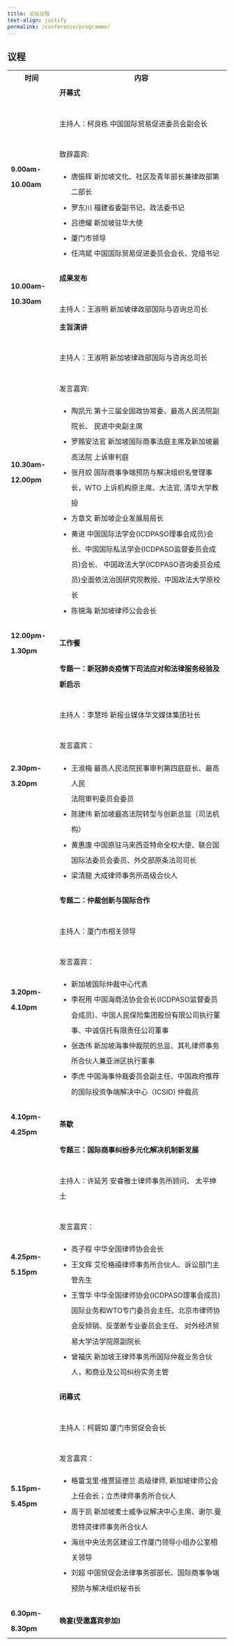 ```yaml
---
title: 论坛议程
text-align: justify
permalink: /conference/programme/
---
```

<style>
table tr td ul li {
  font-size: 1rem; 
  }
table tr td {
  line-height: 2.2rem;
  }
</style>

## 议程

<table>
    <tr>
      <th>
        <b>时间</b>
      </th>
      <th>
        <b>内容</b>
      </th>
    </tr>
    <tr>
     <td><b> 9.00am-10.00am </b></td>
     <td><b>开幕式</b><br>
        <br>
        主持人：柯良栋 中国国际贸易促进委员会副会长<br>
        <br>
        致辞嘉宾: <br>
        <ul>
          <li>唐振辉 新加坡文化、社区及青年部长兼律政部第二部长 </li>
          <li>罗东川 福建省委副书记、政法委书记</li>
          <li>吕德耀 新加坡驻华大使</li>
          <li>厦门市领导</li>
          <li>任鸿斌 中国国际贸易促进委员会会长、党组书记</li>
        </ul>
      </td>
    </tr>
    <tr>
      <td><b>10.00am-10.30am</b></td>
      <td><b>成果发布</b><br>
      <br>
      主持人：王淑明 新加坡律政部国际与咨询总司长
      </td>
     </tr>
     <tr>
        <td><b>10.30am-12.00pm</b></td>
       <td><b>主旨演讲</b><br>
         <br>
         主持人：王淑明 新加坡律政部国际与咨询总司长<br>
        <br>
        发言嘉宾: <br>
        <ul>
          <li>陶凯元 第十三届全国政协常委、最高人民法院副院长、  
            民进中央副主席</li>
          <li>罗赐安法官 新加坡国际商事法庭主席及新加坡最高法院  
            上诉审判庭</li>
          <li>张月姣 国际商事争端预防与解决组织名誉理事长，WTO  
            上诉机构原主席、大法官, 清华大学教授</li>
          <li>方章文 新加坡企业发展局局长</li>
          <li>黄进  中国国际法学会(ICDPASO理事会成员)会长、中国国际私法学会(ICDPASO监督委员会成员)会长、  
            中国政法大学(ICDPASO咨询委员会成员)全面依法治国研究院教授、中国政法大学原校  
            长</li>
          <li>陈锦海 新加坡律师公会会长</li>
        </ul>
       </td>
      </tr>
      <tr>
        <td><b>12.00pm-1.30pm</b></td>
        <td><b>工作餐</b></td>
      </tr>
      <tr>
         <td><b>2.30pm-3.20pm</b></td>
         <td><b>专题一：新冠肺炎疫情下司法应对和法律服务经验及新启示</b><br>
           <br>
           主持人：李慧玲 新报业媒体华文媒体集团社长<br>
           <br>
           发言嘉宾：<br>
           <ul>
             <li>王淑梅 最高人民法院民事审判第四庭庭长、最高人民<br>
               法院审判委员会委员</li>
             <li>陈建伟 新加坡最高法院转型与创新总监（司法机构）</li>
             <li>黄惠康 中国原驻马来西亚特命全权大使、联合国国际法委员会委员、外交部原条法司司长</li>
             <li>梁清龍 大成律师事务所高级合伙人</li>
           </ul>
           </td>
         </tr>
         <tr>
            <td><b>3.20pm-4.10pm</b></td>
             <td><b>专题二：仲裁创新与国际合作</b><br>
               <br>
               主持人：厦门市相关领导<br>
               <br>
               发言嘉宾：<br>
               <ul>
                 <li>新加坡国际仲裁中心代表</li>
                 <li>李祝用 中国海商法协会会长(ICDPASO监督委员会成员)、中国人民保险集团股份有限公司执行董事、中诚信托有限责任公司董事</li>
                 <li>张逸伟 新加坡海事仲裁院的总监、其礼律师事务所合伙人兼亚洲区执行董事</li>
                 <li>李虎  中国海事仲裁委员会副主任、中国政府推荐的国际投资争端解决中心（ICSID) 仲裁员</li>
              </ul>
           </td>
        </tr>
        <tr>
        <td><b>4.10pm-4.25pm</b></td>
        <td><b>茶歇</b><br></td>
        </tr>
        <tr>
          <td><b>4.25pm-5.15pm</b></td>
          <td><b>专题三：国际商事纠纷多元化解决机制新发展</b><br>
            <br>
            主持人：许延芳 安睿雅士律师事务所顾问、 太平绅士<br>
            <br>
            发言嘉宾：<br>
            <ul>
              <li>高子程 中华全国律师协会会长</li>
              <li>王文辉 艾伦格禧律师事务所合伙人、诉讼部门主管先生</li>
              <li>王雪华 中华全国律师协会(ICDPASO理事会成员)国际业务和WTO专门委员会主任、北京市律师协会反倾销、反垄断专业委员会主任、  
                对外经济贸易大学法学院原副院长</li>
              <li>曾福庆 新加坡王律师事务所国际仲裁业务合伙人，和商业及公司纠纷实务主管</li>
            </ul>
           </td>
         </tr>
         <tr>
           <td><b>5.15pm-5.45pm</b></td>
           <td><b>闭幕式</b><br>
             <br>
             主持人：柯碧如 厦门市贸促会会长<br>
             <br>
             发言嘉宾：<br>
             <ul>
               <li>格雷戈里·维贾延德兰 高级律师, 新加坡律师公会上任会长；立杰律师事务所合伙人</li>
               <li>周于凯 新加坡麦士威争议解决中心主席、谢尔.曼思特灵律师事务所合伙人</li>
               <li>海丝中央法务区建设工作厦门领导小组办公室相关领导</li>
               <li>刘超  中国贸促会法律事务部部长、国际商事争端预防与解决组织秘书长</li>
             </ul>
            </td>
           </tr>
           <tr>
             <td><b>6.30pm-8.30pm</b></td>
             <td><b>晚宴(受邀嘉宾参加)</b></td>
           </tr>
   </table>
